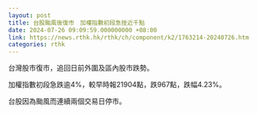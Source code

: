 ```yaml
---
layout: post
title: 台股颱風後復市　加權指數初段急挫近千點
date: 2024-07-26 09:09:59.000000000 +08:00
link: https://news.rthk.hk/rthk/ch/component/k2/1763214-20240726.htm
categories: rthk
---
```


台灣股市復市，追回日前外圍及區內股市跌勢。

加權指數初段急跌逾4%，較早時報21904點，跌967點，跌幅4.23%。

台股因為颱風而連續兩個交易日停市。
